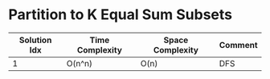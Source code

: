 # Partition to K Equal Sum Subsets

| Solution Idx | Time Complexity | Space Complexity | Comment |
| ------------ | --------------- | ---------------- | ------- |
| 1            | O(n^n)          | O(n)             | DFS     |
